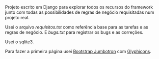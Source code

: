 Projeto escrito em Django para explorar todos os recursos do framework junto com todas as possibilidades de regras de negócio requisitadas num projeto real.

Usei o arquivo *requisitos.txt* como referência base para as tarefas e as regras de negócio. E *bugs.txt* para registrar os bugs e as correções.

Usei o sqlite3.

Para fazer a primeira página usei [Bootstrap Jumbotron][1] com [Glyphicons][2].



[1]: http://getbootstrap.com/examples/jumbotron/
[2]: http://getbootstrap.com/components/#glyphicons